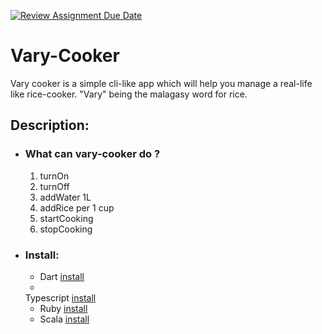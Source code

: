 [![Review Assignment Due Date](https://classroom.github.com/assets/deadline-readme-button-24ddc0f5d75046c5622901739e7c5dd533143b0c8e959d652212380cedb1ea36.svg)](https://classroom.github.com/a/PHq8Kfj_)

# Vary-Cooker

Vary cooker is a simple cli-like app which will help you manage a real-life like rice-cooker.
"Vary" being the malagasy word for rice.

## Description:

* ### What can vary-cooker do ?
    1. turnOn
    2. turnOff
    3. addWater 1L
    4. addRice per 1 cup
    5. startCooking
    6. stopCooking
* ### Install:
    * Dart [install](https://github.com/hei-school/cc-d2-my-rice-cooker-Mahefaa/blob/feature/dart/install.md)
    *
    Typescript [install](https://github.com/hei-school/cc-d2-my-rice-cooker-Mahefaa/blob/feature/typescript/install.md)
    * Ruby [install](https://github.com/hei-school/cc-d2-my-rice-cooker-Mahefaa/blob/feature/ruby/install.md)
    * Scala [install](https://github.com/hei-school/cc-d2-my-rice-cooker-Mahefaa/blob/feature/scala/install.md)
